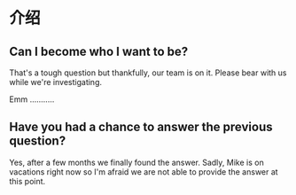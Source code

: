 # 介绍

## Can I become who I want to be?

That's a tough question but thankfully, our team is on it. Please bear with us while we're investigating.

Emm ...........

## Have you had a chance to answer the previous question?

Yes, after a few months we finally found the answer. Sadly, Mike is on vacations right now so I'm afraid we are not able to provide the answer at this point.



